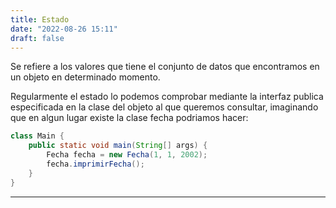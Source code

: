 ```yaml
---
title: Estado
date: "2022-08-26 15:11"
draft: false
---
```

Se refiere a los valores que tiene el conjunto de datos que encontramos en un objeto en determinado momento. 

Regularmente el estado lo podemos comprobar mediante la interfaz publica especificada en la clase del objeto al que queremos consultar, imaginando que en algun lugar existe la clase fecha podriamos hacer:

```Java
class Main {
	public static void main(String[] args) {
		Fecha fecha = new Fecha(1, 1, 2002);
		fecha.imprimirFecha();
	}
}
```
___